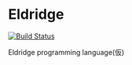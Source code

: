 # Eldridge

[![Build Status](https://travis-ci.org/Cassin01/Eldridge.svg?branch=master)](https://travis-ci.org/Cassin01/Eldridge)

Eldridge programming language(仮)
